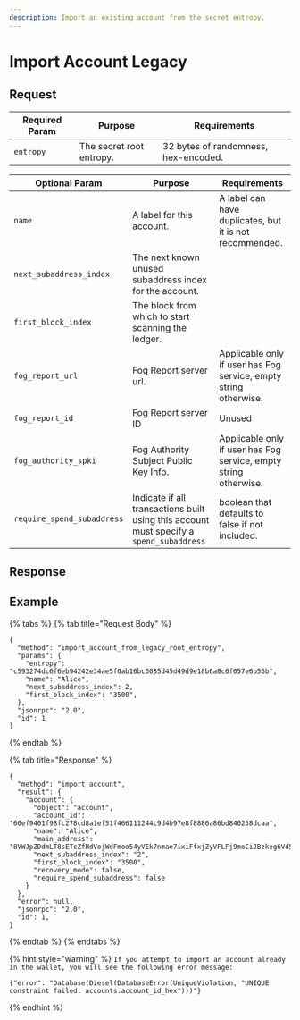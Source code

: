 ```yaml
---
description: Import an existing account from the secret entropy.
---
```


# Import Account Legacy

## Request

| Required Param | Purpose                  | Requirements                         |
| -------------- | ------------------------ | ------------------------------------ |
| `entropy`      | The secret root entropy. | 32 bytes of randomness, hex-encoded. |

| Optional Param             | Purpose                                                                                 | Requirements                                                     |
| -------------------------- | --------------------------------------------------------------------------------------- | ---------------------------------------------------------------- |
| `name`                     | A label for this account.                                                               | A label can have duplicates, but it is not recommended.          |
| `next_subaddress_index`    | The next known unused subaddress index for the account.                                 |                                                                  |
| `first_block_index`        | The block from which to start scanning the ledger.                                      |                                                                  |
| `fog_report_url`           | Fog Report server url.                                                                  | Applicable only if user has Fog service, empty string otherwise. |
| `fog_report_id`            | Fog Report server ID                                                                    | Unused                                                           |
| `fog_authority_spki`       | Fog Authority Subject Public Key Info.                                                  | Applicable only if user has Fog service, empty string otherwise. |
| `require_spend_subaddress` | Indicate if all transactions built using this account must specify a `spend_subaddress` | boolean that defaults to false if not included.                  |

## Response

## Example

{% tabs %}
{% tab title="Request Body" %}
```
{
  "method": "import_account_from_legacy_root_entropy",
  "params": {
    "entropy": "c593274dc6f6eb94242e34ae5f0ab16bc3085d45d49d9e18b8a8c6f057e6b56b",
    "name": "Alice",
    "next_subaddress_index": 2,
    "first_block_index": "3500",
  },
  "jsonrpc": "2.0",
  "id": 1
}
```
{% endtab %}

{% tab title="Response" %}
```
{
  "method": "import_account",
  "result": {
    "account": {
      "object": "account",
      "account_id": "60ef9401f98fc278cd8a1ef51f466111244c9d4b97e8f8886a86bd840238dcaa",
      "name": "Alice",
      "main_address": "8VWJpZDdmLT8sETcZfHdVojWdFmoo54yVEk7nmae7ixiFfxjZyVFLFj9moCiJBzkeg6Vd5BPXbbwrDvoZuxWZWsyU3G3rEvQdqZBmEbfh7x",
      "next_subaddress_index": "2",
      "first_block_index": "3500",
      "recovery_mode": false,
      "require_spend_subaddress": false
    }
  },
  "error": null,
  "jsonrpc": "2.0",
  "id": 1,
}
```
{% endtab %}
{% endtabs %}

{% hint style="warning" %}
`If you attempt to import an account already in the wallet, you will see the following error message:`

```
{"error": "Database(Diesel(DatabaseError(UniqueViolation, "UNIQUE constraint failed: accounts.account_id_hex")))"}
```
{% endhint %}
